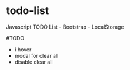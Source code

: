 # todo-list

Javascript TODO List - Bootstrap - LocalStorage

#TODO

- i hover
- modal for clear all
- disable clear all
